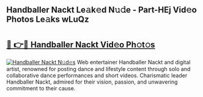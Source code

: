 ## Handballer Nackt Le𝚊k𝚎d N𝚞𝚍e - Part-HEj Vid𝚎o Photos Le𝚊ks wLuQz

# <h2><a href="http://fba9lk7.evod.top/?m=Handballer+Nackt">🔗 👉🔴 Handballer Nackt Vid𝚎o Ph𝚘t𝚘s</a></h2>

[![Handballer Nackt N𝚞d𝚎s](https://i.imgur.com/8V9OHl7.gif)](http://fba9lk7.evod.top/?m=Handballer+Nackt)
Web entertainer Handballer Nackt and digital artist, renowned for posting dance and lifestyle content through solo and collaborative dance performances and short videos. Charismatic leader Handballer Nackt, admired for their vision, passion, and unwavering commitment to their cause. 
